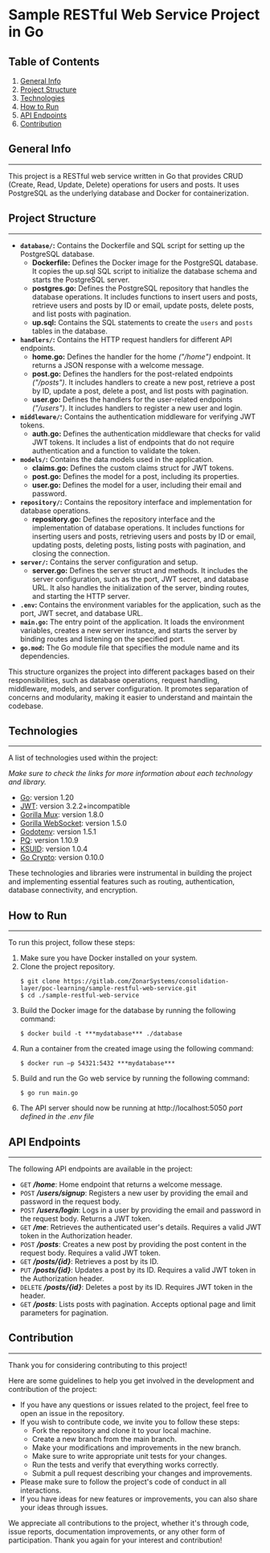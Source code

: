 # Sample RESTful Web Service Project in Go

## Table of Contents
1. [General Info](#general-info)
2. [Project Structure](#project-structure)
3. [Technologies](#technologies)
4. [How to Run](#how-to-run)
5. [API Endpoints](#api-endpoints)
6. [Contribution](#contribution)

## General Info
***
This project is a RESTful web service written in Go that provides CRUD (Create, Read, Update, Delete) operations for users and posts. It uses PostgreSQL as the underlying database and Docker for containerization.

## Project Structure
***
- **`database/`:** Contains the Dockerfile and SQL script for setting up the PostgreSQL database.
    - **Dockerfile:** Defines the Docker image for the PostgreSQL database. It copies the up.sql SQL script to initialize the database schema and starts the PostgreSQL server.
    - **postgres.go:** Defines the PostgreSQL repository that handles the database operations. It includes functions to insert users and posts, retrieve users and posts by ID or email, update posts, delete posts, and list posts with pagination.
    - **up.sql:** Contains the SQL statements to create the `users` and `posts` tables in the database.
- **`handlers/`:** Contains the HTTP request handlers for different API endpoints.
    - **home.go:** Defines the handler for the home *("/home")* endpoint. It returns a JSON response with a welcome message.
    - **post.go:** Defines the handlers for the post-related endpoints *("/posts")*. It includes handlers to create a new post, retrieve a post by ID, update a post, delete a post, and list posts with pagination.
    - **user.go:** Defines the handlers for the user-related endpoints *("/users")*. It includes handlers to register a new user and login.
- **`middleware/`:** Contains the authentication middleware for verifying JWT tokens.
    - **auth.go:** Defines the authentication middleware that checks for valid JWT tokens. It includes a list of endpoints that do not require authentication and a function to validate the token.
- **`models/`:** Contains the data models used in the application.
    - **claims.go:** Defines the custom claims struct for JWT tokens.
    - **post.go:** Defines the model for a post, including its properties.
    - **user.go:** Defines the model for a user, including their email and password.
- **`repository/`:** Contains the repository interface and implementation for database operations.
    - **repository.go:** Defines the repository interface and the implementation of database operations. It includes functions for inserting users and posts, retrieving users and posts by ID or email, updating posts, deleting posts, listing posts with pagination, and closing the connection.
- **`server/`:** Contains the server configuration and setup.
    - **server.go:** Defines the server struct and methods. It includes the server configuration, such as the port, JWT secret, and database URL. It also handles the initialization of the server, binding routes, and starting the HTTP server.
- **`.env`:** Contains the environment variables for the application, such as the port, JWT secret, and database URL.
- **`main.go`:** The entry point of the application. It loads the environment variables, creates a new server instance, and starts the server by binding routes and listening on the specified port.
- **`go.mod`:** The Go module file that specifies the module name and its dependencies.

This structure organizes the project into different packages based on their responsibilities, such as database operations, request handling, middleware, models, and server configuration. It promotes separation of concerns and modularity, making it easier to understand and maintain the codebase.

## Technologies
***
A list of technologies used within the project:

*Make sure to check the links for more information about each technology and library.*
* [Go](): version 1.20
* [JWT](): version 3.2.2+incompatible
* [Gorilla Mux](): version 1.8.0
* [Gorilla WebSocket](): version 1.5.0
* [Godotenv](): version 1.5.1
* [PQ](): version 1.10.9
* [KSUID](): version 1.0.4
* [Go Crypto](): version 0.10.0

These technologies and libraries were instrumental in building the project and implementing essential features such as routing, authentication, database connectivity, and encryption.

## How to Run
***
To run this project, follow these steps:

1. Make sure you have Docker installed on your system.
2. Clone the project repository.
    ```
    $ git clone https://gitlab.com/ZonarSystems/consolidation-layer/poc-learning/sample-restful-web-service.git
    $ cd ./sample-restful-web-service
    ```
3. Build the Docker image for the database by running the following command:
    ```
    $ docker build -t ***mydatabase*** ./database
    ```
4. Run a container from the created image using the following command:
    ```
    $ docker run –p 54321:5432 ***mydatabase***
    ```
5. Build and run the Go web service by running the following command:
    ```
    $ go run main.go
    ```
6. The API server should now be running at http://localhost:5050 *port defined in the .env file*

## API Endpoints
***
The following API endpoints are available in the project:

- ``GET`` ***/home***: Home endpoint that returns a welcome message.
- ``POST`` ***/users/signup***: Registers a new user by providing the email and password in the request body.
- ``POST`` ***/users/login***: Logs in a user by providing the email and password in the request body. Returns a JWT token.
- ``GET`` ***/me***: Retrieves the authenticated user's details. Requires a valid JWT token in the Authorization header.
- ``POST`` ***/posts***: Creates a new post by providing the post content in the request body. Requires a valid JWT token.
- ``GET`` ***/posts/{id}***: Retrieves a post by its ID.
- ``PUT`` ***/posts/{id}***: Updates a post by its ID. Requires a valid JWT token in the Authorization header.
- ``DELETE`` ***/posts/{id}***: Deletes a post by its ID. Requires JWT token in the header.
- ``GET`` ***/posts***: Lists posts with pagination. Accepts optional page and limit parameters for pagination.

## Contribution
***
Thank you for considering contributing to this project!

Here are some guidelines to help you get involved in the development and contribution of the project:

- If you have any questions or issues related to the project, feel free to open an issue in the repository.
- If you wish to contribute code, we invite you to follow these steps:
    - Fork the repository and clone it to your local machine.
    - Create a new branch from the main branch.
    - Make your modifications and improvements in the new branch.
    - Make sure to write appropriate unit tests for your changes.
    - Run the tests and verify that everything works correctly.
    - Submit a pull request describing your changes and improvements.
- Please make sure to follow the project's code of conduct in all interactions.
- If you have ideas for new features or improvements, you can also share your ideas through issues.

We appreciate all contributions to the project, whether it's through code, issue reports, documentation improvements, or any other form of participation. Thank you again for your interest and contribution!